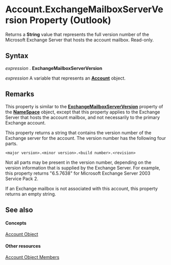 
# Account.ExchangeMailboxServerVersion Property (Outlook)

Returns a  **String** value that represents the full version number of the Microsoft Exchange Server that hosts the account mailbox. Read-only.


## Syntax

 _expression_ . **ExchangeMailboxServerVersion**

 _expression_ A variable that represents an **[Account](f624438c-4e45-2822-18b6-bfe8074a33c0.md)** object.


## Remarks

This property is similar to the  **[ExchangeMailboxServerVersion](01e83a30-f574-1ff6-34de-85c14ecc09c1.md)** property of the **[NameSpace](f0dcaa19-07f5-5d42-a3bf-2e42b7885644.md)** object, except that this property applies to the Exchange Server that hosts the account mailbox, and not necessarily to the primary Exchange account.

This property returns a string that contains the version number of the Exchange server for the account. The version number has the following four parts. 




```
<major version>.<minor version>.<build number>.<revision>
```

Not all parts may be present in the version number, depending on the version information that is supplied by the Exchange Server. For example, this property returns "6.5.7638" for Microsoft Exchange Server 2003 Service Pack 2.

If an Exchange mailbox is not associated with this account, this property returns an empty string.


## See also


#### Concepts


[Account Object](f624438c-4e45-2822-18b6-bfe8074a33c0.md)
#### Other resources


[Account Object Members](37759c57-d1ec-775c-cbe6-75c8f314d196.md)
